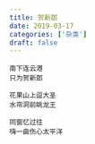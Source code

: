 ```yaml
---
title: 贺新郎
date: 2019-03-17
categories: ['杂类']
draft: false
---
```


```
南下连云港
只为贺新郎

花果山上逗大圣
水帘洞前眺龙王

同窗忆过往
嗨一曲伤心太平洋
```